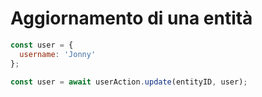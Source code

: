 # Aggiornamento di una entità

```JavaScript {5}
const user = {
  username: 'Jonny'
};

const user = await userAction.update(entityID, user);
```
